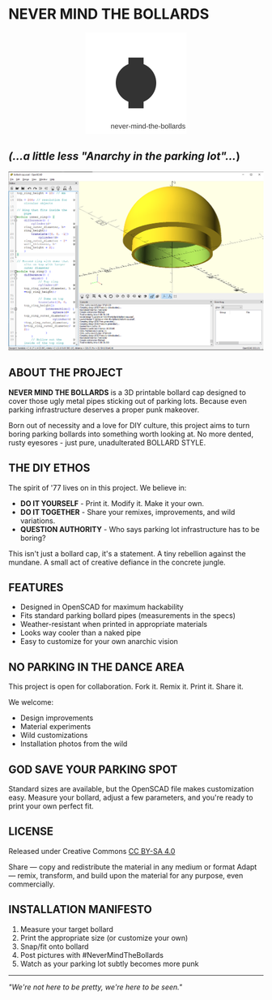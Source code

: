 # NEVER MIND THE BOLLARDS

<p align="center">
  <picture>
    <source media="(prefers-color-scheme: dark)" srcset="assets/logo-dark.svg">
    <source media="(prefers-color-scheme: light)" srcset="assets/logo-light.svg">
    <img src="assets/logo-light.svg" alt="Project logo" width="200">
  </picture>
</p>

##  _(...a  little less "Anarchy in the parking lot"..._)

![Bollard Cap Banner](openscad-scren-shot.png)

## ABOUT THE PROJECT

**NEVER MIND THE BOLLARDS** is a 3D printable bollard cap designed to cover those ugly metal pipes sticking out of parking lots. Because even parking infrastructure deserves a proper punk makeover.

Born out of necessity and a love for DIY culture, this project aims to turn boring parking bollards into something worth looking at. No more dented, rusty eyesores - just pure, unadulterated BOLLARD STYLE.

## THE DIY ETHOS

The spirit of '77 lives on in this project. We believe in:

- **DO IT YOURSELF** - Print it. Modify it. Make it your own.
- **DO IT TOGETHER** - Share your remixes, improvements, and wild variations.
- **QUESTION AUTHORITY** - Who says parking lot infrastructure has to be boring?

This isn't just a bollard cap, it's a statement. A tiny rebellion against the mundane. A small act of creative defiance in the concrete jungle.

## FEATURES

- Designed in OpenSCAD for maximum hackability
- Fits standard parking bollard pipes (measurements in the specs)
- Weather-resistant when printed in appropriate materials
- Looks way cooler than a naked pipe
- Easy to customize for your own anarchic vision

## NO PARKING IN THE DANCE AREA

This project is open for collaboration. Fork it. Remix it. Print it. Share it.

We welcome:
- Design improvements
- Material experiments
- Wild customizations
- Installation photos from the wild

## GOD SAVE YOUR PARKING SPOT

Standard sizes are available, but the OpenSCAD file makes customization easy. Measure your bollard, adjust a few parameters, and you're ready to print your own perfect fit.

## LICENSE

Released under Creative Commons [CC BY-SA 4.0](https://creativecommons.org/licenses/by-sa/4.0/)

Share — copy and redistribute the material in any medium or format
Adapt — remix, transform, and build upon the material for any purpose, even commercially.

## INSTALLATION MANIFESTO

1. Measure your target bollard
2. Print the appropriate size (or customize your own)
3. Snap/fit onto bollard
4. Post pictures with #NeverMindTheBollards
5. Watch as your parking lot subtly becomes more punk

---

_"We're not here to be pretty, we're here to be seen."_
